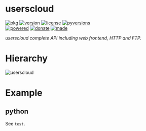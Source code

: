 # userscloud

<badges>[![pkg](https://img.shields.io/badge/pkg-userscloud-808080.svg)](http://code.foxe6.kozow.com/userscloud/)
[![version](https://img.shields.io/pypi/v/userscloud.svg)](https://pypi.org/project/userscloud/)
[![license](https://img.shields.io/pypi/l/userscloud.svg)](https://pypi.org/project/userscloud/)
[![pyversions](https://img.shields.io/pypi/pyversions/userscloud.svg)](https://pypi.org/project/userscloud/)  
[![powered](https://img.shields.io/badge/Say-Thanks-ddddff.svg)](https://saythanks.io/to/foxe6)
[![donate](https://img.shields.io/badge/Donate-Paypal-0070ba.svg)](https://paypal.me/foxe6)
[![made](https://img.shields.io/badge/Made%20with-PyCharm-red.svg)](https://www.jetbrains.com/pycharm/)
</badges>

<i>userscloud complete API including web frontend, HTTP and FTP.</i>

# Hierarchy

![userscloud](http://code.foxe6.kozow.com/userscloud/userscloud.svg)

# Example

## python
See `test`.